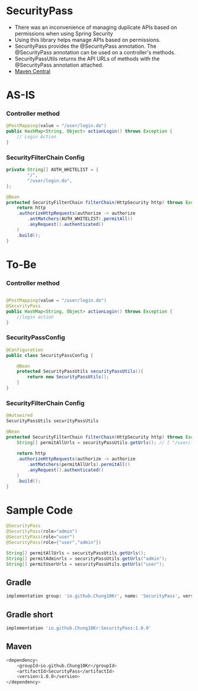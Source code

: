 # SecurityPass
- There was an inconvenience of managing duplicate APIs based on permissions when using Spring Security
- Using this library helps manage APIs based on permissions.
- SecurityPass provides the @SecurityPass annotation. The @SecurityPass annotation can be used on a controller's methods.
- SecurityPassUtils returns the API URLs of methods with the @SecurityPass annotation attached.
- [Maven Central](https://central.sonatype.com/artifact/io.github.Chung10Kr/SecurityPass/1.0.0/overview)

# AS-IS

### Controller method
```java
@PostMapping(value = "/user/login.do")
public HashMap<String, Object> actionLogin() throws Exception {
    // Login Action
}
```

### SecurityFilterChain Config
```java
private String[] AUTH_WHITELIST = {
        "/",
        "/user/login.do",
};

@Bean
protected SecurityFilterChain filterChain(HttpSecurity http) throws Exception {
    return http
    .authorizeHttpRequests(authorize -> authorize
        .antMatchers(AUTH_WHITELIST).permitAll()
        .anyRequest().authenticated()
    )
    .build();
}
```

# To-Be
### Controller method
```java

@PostMapping(value = "/user/login.do")
@SecurityPass
public HashMap<String, Object> actionLogin() throws Exception {
    //login action
}

```

### SecurityPassConfig
```java
@Configuration
public class SecurityPassConfig {

    @Bean
    protected SecurityPassUtils securityPassUtils(){
        return new SecurityPassUtils();
    }
}
```
### SecurityFilterChain Config
```java
@Autowired
SecurityPassUtils securityPassUtils

@Bean
protected SecurityFilterChain filterChain(HttpSecurity http) throws Exception {
    String[] permitAllUrls = securityPassUtils.getUrls(); // [ "/user/login.do" ]
        
    return http
    .authorizeHttpRequests(authorize -> authorize
        .antMatchers(permitAllUrls).permitAll()
        .anyRequest().authenticated()
    )
    .build();
}
```


# Sample Code
```java
@SecurityPass
@SecurityPass(role="admin")
@SecurityPass(role="user")
@SecurityPass(role={"user","admin"})
```
```java
String[] permitAllUrls = securityPassUtils.getUrls();
String[] permitAdminrls = securityPassUtils.getUrls("admin");
String[] permitUserUrls = securityPassUtils.getUrls("user");
```



## Gradle
```bash
implementation group: 'io.github.Chung10Kr', name: 'SecurityPass', version: '1.0.0'
```
## Gradle short
```bash
implementation 'io.github.Chung10Kr:SecurityPass:1.0.0'
```
## Maven
```bash
<dependency>
    <groupId>io.github.Chung10Kr</groupId>
    <artifactId>SecurityPass</artifactId>
    <version>1.0.0</version>
</dependency>
```